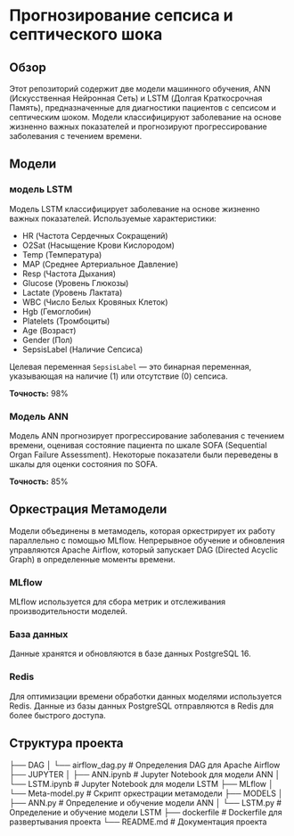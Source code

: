 # Прогнозирование сепсиса и септического шока

## Обзор 
Этот репозиторий содержит две модели машинного обучения, ANN (Искусственная Нейронная Сеть) и LSTM (Долгая Краткосрочная Память), предназначенные для диагностики пациентов с сепсисом и септическим шоком. Модели классифицируют заболевание на основе жизненно важных показателей и прогнозируют прогрессирование заболевания с течением времени.

## Модели 

### модель LSTM 
Модель LSTM классифицирует заболевание на основе жизненно важных показателей. Используемые характеристики: 
- HR (Частота Сердечных Сокращений)
- O2Sat (Насыщение Крови Кислородом)
- Temp (Температура)
- MAP (Среднее Артериальное Давление)
- Resp (Частота Дыхания)
- Glucose (Уровень Глюкозы)
- Lactate (Уровень Лактата)
- WBC (Число Белых Кровяных Клеток)
- Hgb (Гемоглобин)
- Platelets (Тромбоциты)
- Age (Возраст)
- Gender (Пол)
- SepsisLabel (Наличие Сепсиса) 

Целевая переменная `SepsisLabel` — это бинарная переменная, указывающая на наличие (1) или отсутствие (0) сепсиса.

**Точность:** 98% 

### Модель ANN
Модель ANN прогнозирует прогрессирование заболевания с течением времени, оценивая состояние пациента по шкале SOFA (Sequential Organ Failure Assessment). Некоторые показатели были переведены в шкалы для оценки состояния по SOFA. 

**Точность:** 85% 

## Оркестрация Метамодели 
Модели объединены в метамодель, которая оркестрирует их работу параллельно с помощью MLflow. Непрерывное обучение и обновления управляются Apache Airflow, который запускает DAG (Directed Acyclic Graph) в определенные моменты времени.
 
 ### MLflow 
 MLflow используется для сбора метрик и отслеживания производительности моделей. 

 ### База данных 
 Данные хранятся и обновляются в базе данных PostgreSQL 16. 

 ### Redis
Для оптимизации времени обработки данных моделями используется Redis. Данные из базы данных PostgreSQL отправляются в Redis для более быстрого доступа.

## Структура проекта 
├── DAG
│ └── airflow_dag.py # Определения DAG для Apache Airflow
├── JUPYTER
│ ├── ANN.ipynb # Jupyter Notebook для модели ANN
│ └── LSTM.ipynb # Jupyter Notebook для модели LSTM
├── MLflow
│ └── Meta-model.py # Скрипт оркестрации метамодели
├── MODELS
│ ├── ANN.py # Определение и обучение модели ANN
│ └── LSTM.py # Определение и обучение модели LSTM
├── dockerfile # Dockerfile для развертывания проекта
└── README.md # Документация проекта 

